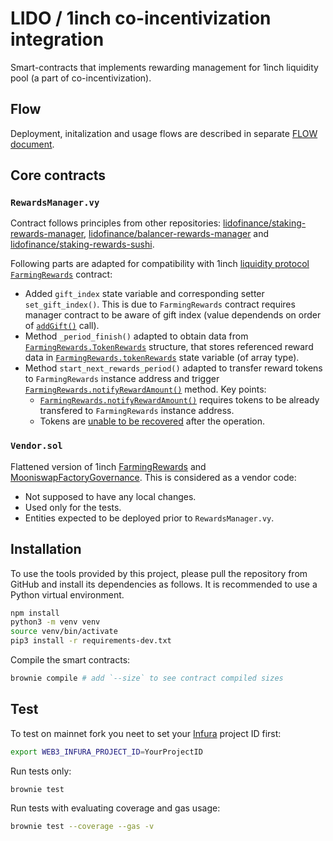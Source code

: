 # LIDO / 1inch co-incentivization integration

Smart-contracts that implements rewarding management for 1inch liquidity pool (a part of co-incentivization).

## Flow
Deployment, initalization and usage flows are described in separate [FLOW document](./FLOW.md).

## Core contracts

### `RewardsManager.vy`
Contract follows principles from other repositories: [lidofinance/staking-rewards-manager](https://github.com/lidofinance/staking-rewards-manager), [lidofinance/balancer-rewards-manager](https://github.com/lidofinance/balancer-rewards-manager) and [lidofinance/staking-rewards-sushi](https://github.com/lidofinance/staking-rewards-sushi).

Following parts are adapted for compatibility with 1inch [liquidity protocol](https://github.com/1inch/liquidity-protocol) [`FarmingRewards`](https://github.com/1inch/liquidity-protocol/blob/master/contracts/inch/farming/FarmingRewards.sol) contract:
- Added `gift_index` state variable and corresponding setter `set_gift_index()`. This is due to `FarmingRewards` contract requires manager contract to be aware of gift index (value dependends on order of [`addGift()`](https://github.com/1inch/liquidity-protocol/blob/d0c38df6703ac965dacbe09a9c61a5f8366152f1/contracts/utils/BaseRewards.sol#L144-L161) call).
- Method `_period_finish()` adapted to obtain data from [`FarmingRewards.TokenRewards`](https://github.com/1inch/liquidity-protocol/blob/d0c38df6703ac965dacbe09a9c61a5f8366152f1/contracts/utils/BaseRewards.sol#L28) structure, that stores referenced reward data in [`FarmingRewards.tokenRewards`](https://github.com/1inch/liquidity-protocol/blob/d0c38df6703ac965dacbe09a9c61a5f8366152f1/contracts/utils/BaseRewards.sol#L36) state variable (of array type).
- Method `start_next_rewards_period()` adapted to transfer reward tokens to `FarmingRewards` instance address and trigger [`FarmingRewards.notifyRewardAmount()`](https://github.com/1inch/liquidity-protocol/blob/d0c38df6703ac965dacbe09a9c61a5f8366152f1/contracts/utils/BaseRewards.sol#L96-L120) method. Key points:
  - [`FarmingRewards.notifyRewardAmount()`](https://github.com/1inch/liquidity-protocol/blob/d0c38df6703ac965dacbe09a9c61a5f8366152f1/contracts/utils/BaseRewards.sol#L113) requires tokens to be already transfered to `FarmingRewards` instance address.
  - Tokens are [unable to be recovered](https://github.com/1inch/liquidity-protocol/blob/master/contracts/inch/farming/FarmingRewards.sol#L175-L177) after the operation.

### `Vendor.sol`
Flattened version of 1inch [FarmingRewards](https://github.com/1inch/liquidity-protocol/blob/master/contracts/inch/farming/FarmingRewards.sol) and [MooniswapFactoryGovernance](https://github.com/1inch/liquidity-protocol/blob/master/contracts/governance/MooniswapFactoryGovernance.sol). This is considered as a vendor code:
- Not supposed to have any local changes.
- Used only for the tests.
- Entities expected to be deployed prior to `RewardsManager.vy`.

## Installation
To use the tools provided by this project, please pull the repository from GitHub and install its dependencies as follows. It is recommended to use a Python virtual environment.
```bash
npm install
python3 -m venv venv
source venv/bin/activate
pip3 install -r requirements-dev.txt
```
Compile the smart contracts:
```bash
brownie compile # add `--size` to see contract compiled sizes
```

## Test
To test on mainnet fork you neet to set your [Infura](https://infura.io/product/ethereum) project ID first:
```bash
export WEB3_INFURA_PROJECT_ID=YourProjectID
```

Run tests only:
```bash
brownie test
```

Run tests with evaluating coverage and gas usage:
```bash
brownie test --coverage --gas -v
```
